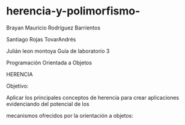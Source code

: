 # herencia-y-polimorfismo-

Brayan Mauricio Rodríguez Barrientos

Santiago Rojas TovarAndrés

 Julián leon montoya
Guía de laboratorio 3

Programación Orientada a Objetos

HERENCIA

Objetivo:

Aplicar los principales conceptos de herencia para crear aplicaciones evidenciando del potencial de los 

mecanismos ofrecidos por la orientación a objetos:
